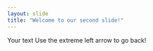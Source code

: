 ```yaml
---
layout: slide
title: "Welcome to our second slide!"
---
```

Your text
Use the extreme left arrow to go back!
